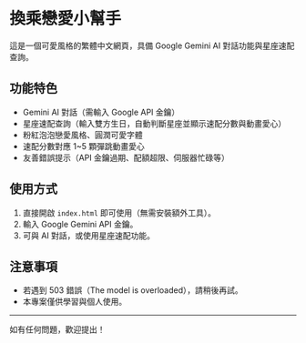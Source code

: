 # 換乘戀愛小幫手

這是一個可愛風格的繁體中文網頁，具備 Google Gemini AI 對話功能與星座速配查詢。

## 功能特色
- Gemini AI 對話（需輸入 Google API 金鑰）
- 星座速配查詢（輸入雙方生日，自動判斷星座並顯示速配分數與動畫愛心）
- 粉紅泡泡戀愛風格、圓潤可愛字體
- 速配分數對應 1~5 顆彈跳動畫愛心
- 友善錯誤提示（API 金鑰過期、配額超限、伺服器忙碌等）

## 使用方式
1. 直接開啟 `index.html` 即可使用（無需安裝額外工具）。
2. 輸入 Google Gemini API 金鑰。
3. 可與 AI 對話，或使用星座速配功能。

## 注意事項
- 若遇到 503 錯誤（The model is overloaded），請稍後再試。
- 本專案僅供學習與個人使用。

---

如有任何問題，歡迎提出！
